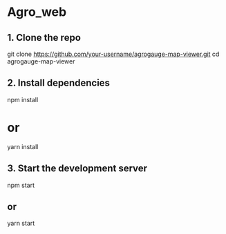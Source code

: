 # Agro_web

## 1. Clone the repo
git clone https://github.com/your-username/agrogauge-map-viewer.git
cd agrogauge-map-viewer

## 2. Install dependencies
npm install
# or
yarn install

## 3. Start the development server
npm start
## or
yarn start

